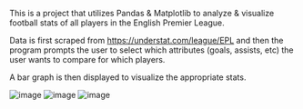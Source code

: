 This is a project that utilizes Pandas & Matplotlib to analyze & visualize football stats of all players in the English Premier League.

Data is first scraped from https://understat.com/league/EPL and then the program prompts the user to select which attributes (goals, assists, etc) the user wants to compare for which players.

A bar graph is then displayed to visualize the appropriate stats.

![image](https://user-images.githubusercontent.com/97373046/211410158-93d1db91-90f4-4159-bcd3-b388cac5450c.png)
![image](https://user-images.githubusercontent.com/97373046/211410369-f594a525-4cc7-4502-8f14-6e05e3cb4ec6.png)
![image](https://user-images.githubusercontent.com/97373046/211410060-3e7da2f3-65cf-4da9-a2bf-508fb4bdbd9d.png)
